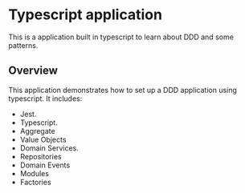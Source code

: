# Typescript application

This is a application built in typescript to learn about DDD and some patterns.

## Overview

This application demonstrates how to set up a DDD application using typescript. It includes:

- Jest.
- Typescript.
- Aggregate
- Value Objects
- Domain Services.
- Repositories
- Domain Events
- Modules
- Factories